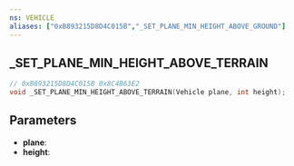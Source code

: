 ```yaml
---
ns: VEHICLE
aliases: ["0xB893215D8D4C015B","_SET_PLANE_MIN_HEIGHT_ABOVE_GROUND"]
---
```

## _SET_PLANE_MIN_HEIGHT_ABOVE_TERRAIN

```c
// 0xB893215D8D4C015B 0x8C4B63E2
void _SET_PLANE_MIN_HEIGHT_ABOVE_TERRAIN(Vehicle plane, int height);
```


## Parameters
* **plane**: 
* **height**: 

